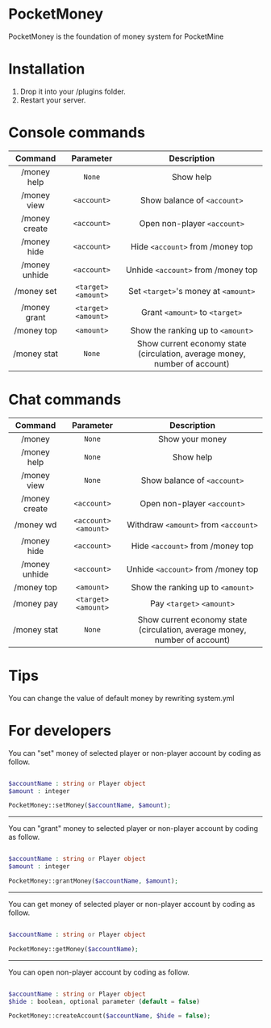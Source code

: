 # PocketMoney

PocketMoney is the foundation of money system for PocketMine

# Installation
1.  Drop it into your /plugins folder.
2.  Restart your server.

# Console commands

| Command | Parameter | Description |
| :-----: | :-------: | :---------: |
| /money help | `None` | Show help |
| /money view | `<account>` | Show balance of `<account>` |
| /money create | `<account>` | Open non-player `<account>` |
| /money hide | `<account>` | Hide `<account>` from /money top |
| /money unhide | `<account>` | Unhide `<account>` from /money top |
| /money set | `<target>` `<amount>` | Set `<target>`'s money at `<amount>` |
| /money grant | `<target>` `<amount>` | Grant `<amount>` to `<target>` |
| /money top | `<amount>` | Show the ranking up to `<amount>` |
| /money stat | `None` | Show current economy state (circulation, average money, number of account) |

# Chat commands

| Command | Parameter | Description |
| :-----: | :-------: | :---------: |
| /money | `None` | Show your money |
| /money help | `None` | Show help |
| /money view | `None` | Show balance of `<account>` |
| /money create | `<account>` | Open non-player `<account>` |
| /money wd | `<account>` `<amount>` | Withdraw `<amount>` from `<account>` |
| /money hide | `<account>` | Hide `<account>` from /money top |
| /money unhide | `<account>` | Unhide `<account>` from /money top |
| /money top | `<amount>` | Show the ranking up to `<amount>` |
| /money pay | `<target>` `<amount>` | Pay `<target>` `<amount>` |
| /money stat | `None` | Show current economy state (circulation, average money, number of account) |

# Tips

You can change the value of default money by rewriting system.yml

# For developers

You can "set" money of selected player or non-player account by coding as follow.

```php

$accountName : string or Player object
$amount : integer

PocketMoney::setMoney($accountName, $amount);
```

----

You can "grant" money to selected player or non-player account by coding as follow.

```php

$accountName : string or Player object
$amount : integer

PocketMoney::grantMoney($accountName, $amount);
```

----

You can get money of selected player or non-player account by coding as follow.

```php

$accountName : string or Player object

PocketMoney::getMoney($accountName);
```

----

You can open non-player account by coding as follow.

```php

$accountName : string or Player object
$hide : boolean, optional parameter (default = false)

PocketMoney::createAccount($accountName, $hide = false);
```




